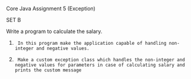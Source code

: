 Core Java Assignment 5 (Exception)


SET B

 

Write a program to calculate the salary.
1.      In this program make the application capable of handling non-integer and negative values.

2.      Make a custom exception class which handles the non-integer and negative values for parameters in case of calculating salary and prints the custom message